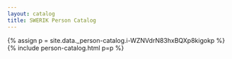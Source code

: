 ```yaml
---
layout: catalog
title: SWERIK Person Catalog
---
```

{% assign p = site.data._person-catalog.i-WZNVdrN83hxBQXp8kigokp %}
{% include person-catalog.html p=p %}

